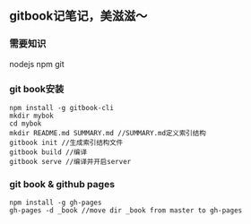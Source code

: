 ## gitbook记笔记，美滋滋～
### 需要知识
nodejs
npm
git

### git book安装
```
npm install -g gitbook-cli
mkdir mybok
cd mybok
mkdir README.md SUMMARY.md //SUMMARY.md定义索引结构
gitbook init //生成索引结构文件
gitbook build //编译
gitbook serve //编译并开启server
```

### git book & github pages
```
npm install -g gh-pages
gh-pages -d _book //move dir _book from master to gh-pages
```
